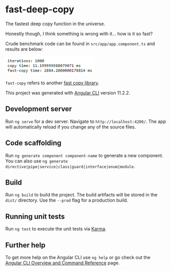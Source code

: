 # fast-deep-copy

The fastest deep copy function in the universe.

Honestly though, I think something is wrong with it... how is it so fast?

Crude benchmark code can be found in `src/app/app.component.ts` and results are below:

![img](src/assets/benchmark.png)

`fast-copy` refers to another [fast copy library](https://github.com/planttheidea/fast-copy).

This project was generated with [Angular CLI](https://github.com/angular/angular-cli) version 11.2.2.

## Development server

Run `ng serve` for a dev server. Navigate to `http://localhost:4200/`. The app will automatically reload if you change any of the source files.

## Code scaffolding

Run `ng generate component component-name` to generate a new component. You can also use `ng generate directive|pipe|service|class|guard|interface|enum|module`.

## Build

Run `ng build` to build the project. The build artifacts will be stored in the `dist/` directory. Use the `--prod` flag for a production build.

## Running unit tests

Run `ng test` to execute the unit tests via [Karma](https://karma-runner.github.io).

## Further help

To get more help on the Angular CLI use `ng help` or go check out the [Angular CLI Overview and Command Reference](https://angular.io/cli) page.
